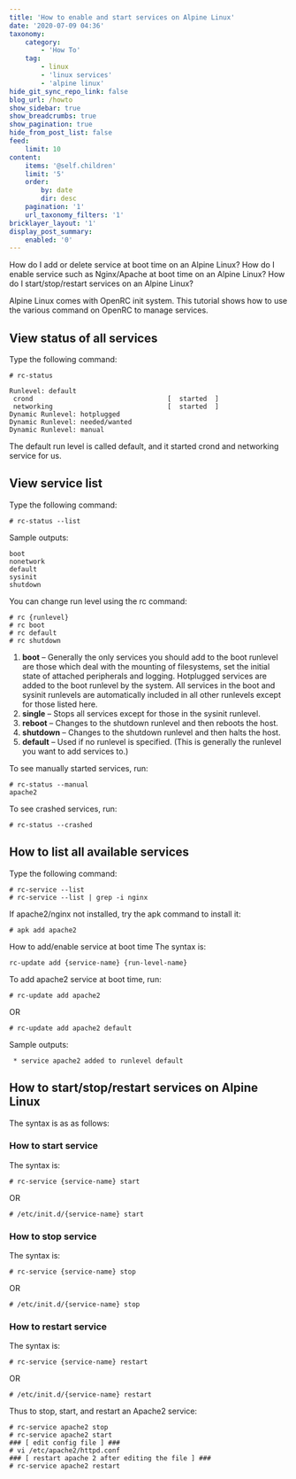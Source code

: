 ```yaml
---
title: 'How to enable and start services on Alpine Linux'
date: '2020-07-09 04:36'
taxonomy:
    category:
        - 'How To'
    tag:
        - linux
        - 'linux services'
        - 'alpine linux'
hide_git_sync_repo_link: false
blog_url: /howto
show_sidebar: true
show_breadcrumbs: true
show_pagination: true
hide_from_post_list: false
feed:
    limit: 10
content:
    items: '@self.children'
    limit: '5'
    order:
        by: date
        dir: desc
    pagination: '1'
    url_taxonomy_filters: '1'
bricklayer_layout: '1'
display_post_summary:
    enabled: '0'
---
```


How do I add or delete service at boot time on an Alpine Linux? How do I enable service such as Nginx/Apache at boot time on an Alpine Linux? How do I start/stop/restart services on an Alpine Linux?

Alpine Linux comes with OpenRC init system. This tutorial shows how to use the various command on OpenRC to manage services.


## View status of all services
Type the following command:
```
# rc-status
```
```
Runlevel: default
 crond                                  [  started  ]
 networking                             [  started  ]
Dynamic Runlevel: hotplugged
Dynamic Runlevel: needed/wanted
Dynamic Runlevel: manual
```
The default run level is called default, and it started crond and networking service for us.


## View service list
Type the following command:
```
# rc-status --list
```

Sample outputs:
```
boot
nonetwork
default
sysinit
shutdown
```
You can change run level using the rc command:
```
# rc {runlevel}
# rc boot
# rc default
# rc shutdown
```

1. **boot** – Generally the only services you should add to the boot runlevel are those which deal with the mounting of filesystems, set the initial state of attached peripherals and logging. Hotplugged services are added to the boot runlevel by the system. All services in the boot and sysinit runlevels are automatically included in all other runlevels except for those listed here.
2. **single** – Stops all services except for those in the sysinit runlevel.
3. **reboot** – Changes to the shutdown runlevel and then reboots the host.
4. **shutdown** – Changes to the shutdown runlevel and then halts the host.
5. **default** – Used if no runlevel is specified. (This is generally the runlevel you want to add services to.)

To see manually started services, run:
```
# rc-status --manual
apache2
```

To see crashed services, run:
```
# rc-status --crashed
```

## How to list all available services
Type the following command:
```
# rc-service --list
# rc-service --list | grep -i nginx
```

If apache2/nginx not installed, try the apk command to install it:
```
# apk add apache2
```

How to add/enable service at boot time
The syntax is:
```
rc-update add {service-name} {run-level-name}
```

To add apache2 service at boot time, run:
```
# rc-update add apache2
```

OR
```
# rc-update add apache2 default
```

Sample outputs:
```
 * service apache2 added to runlevel default
```

## How to start/stop/restart services on Alpine Linux
The syntax is as as follows:

### How to start service
The syntax is:
```
# rc-service {service-name} start
```

OR
```
# /etc/init.d/{service-name} start
```

### How to stop service
The syntax is:
```
# rc-service {service-name} stop
```

OR
```
# /etc/init.d/{service-name} stop
```

### How to restart service
The syntax is:
```
# rc-service {service-name} restart
```

OR
```
# /etc/init.d/{service-name} restart
```

Thus to stop, start, and restart an Apache2 service:
```
# rc-service apache2 stop
# rc-service apache2 start
### [ edit config file ] ###
# vi /etc/apache2/httpd.conf
### [ restart apache 2 after editing the file ] ###
# rc-service apache2 restart
```